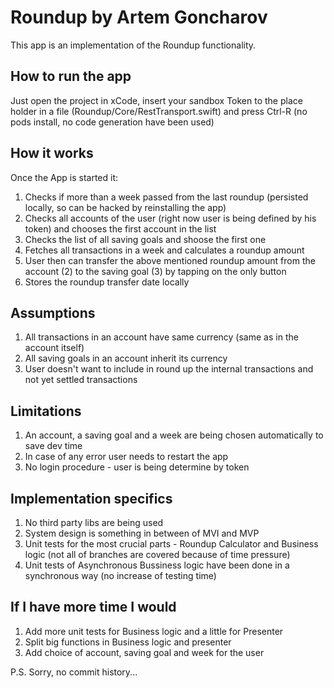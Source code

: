 # Roundup by Artem Goncharov

This app is an implementation of the Roundup functionality. 

## How to run the app
Just open the project in xCode, insert your sandbox Token to the place holder in a file (Roundup/Core/RestTransport.swift) and press Ctrl-R (no pods install, no code generation have been used)

## How it works
Once the App is started it:
1. Checks if more than a week passed from the last roundup (persisted locally, so can be hacked by reinstalling the app)
2. Checks all accounts of the user (right now user is being defined by his token) and chooses the first account in the list
3. Checks the list of all saving goals and shoose the first one
4. Fetches all transactions in a week and calculates a roundup amount
5. User then can transfer the above mentioned roundup amount from the account (2) to the saving goal (3) by tapping on the only button
6. Stores the roundup transfer date locally

## Assumptions
1. All transactions in an account have same currency (same as in the account itself)
2. All saving goals in an account inherit its currency
3. User doesn't want to include in round up the internal transactions and not yet settled transactions

## Limitations
1. An account, a saving goal and a week are being chosen automatically to save dev time
2. In case of any error user needs to restart the app
3. No login procedure - user is being determine by token

## Implementation specifics
1. No third party libs are being used
2. System design is something in between of MVI and MVP
3. Unit tests for the most crucial parts - Roundup Calculator and Business logic (not all of branches are covered because of time pressure)
4. Unit tests of Asynchronous Bussiness logic have been done in a synchronous way (no increase of testing time)

## If I have more time I would
1. Add more unit tests for Business logic and a little for Presenter
2. Split big functions in Business logic and presenter
3. Add choice of account, saving goal and week for the user

P.S. Sorry, no commit history...
